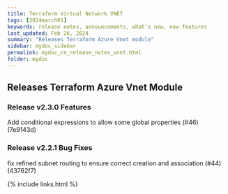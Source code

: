 ```yaml
---
title: Terraform Virtual Network VNET
tags: [2024march01]
keywords: release notes, announcements, what's new, new features
last_updated: Feb 26, 2024
summary: "Releases Terraform Azure Vnet module"
sidebar: mydoc_sidebar
permalink: mydoc_cn_release_notes_vnet.html
folder: mydoc
---
```


## Releases Terraform Azure Vnet Module

### Release v2.3.0 Features
Add conditional expressions to allow some global properties (#46) (7e9143d)

### Release v2.2.1 Bug Fixes
fix refined subnet routing to ensure correct creation and association (#44) (43762f7)

{% include links.html %}
